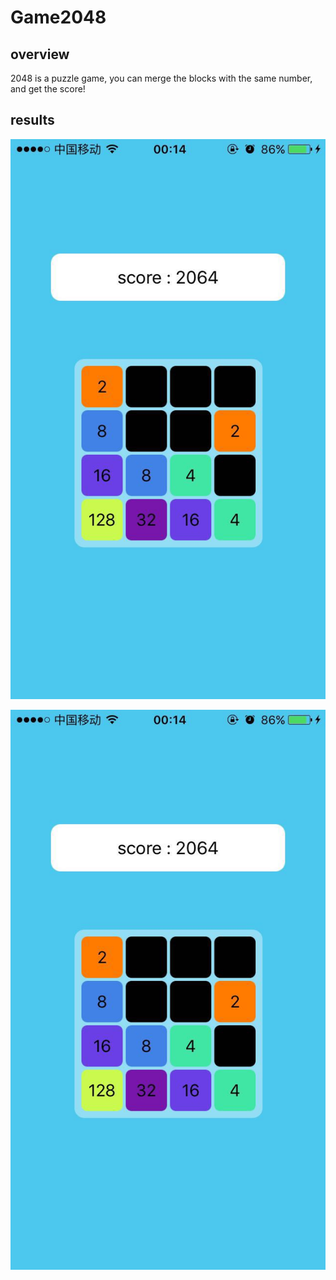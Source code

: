 # Game2048

## overview
2048 is a puzzle game, you can merge the blocks with the same number, and get the score!


## results
![](https://github.com/touristCheng/Game2048/blob/master/result.jpeg)

![](https://github.com/touristCheng/Game2048/blob/master/result.jpeg)



